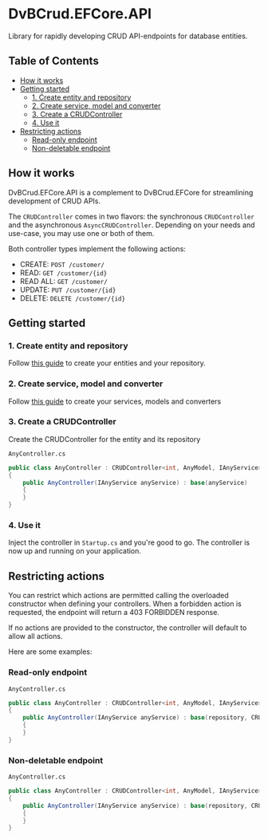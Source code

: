 ﻿# DvBCrud.EFCore.API

Library for rapidly developing CRUD API-endpoints for database entities.

## Table of Contents

- [How it works](#How-it-works)
- [Getting started](#Getting-started)
    * [1. Create entity and repository](#1.-Create-entity-and-repository)
    * [2. Create service, model and converter](#2.-Create-service,-model-and-converter)
    * [3. Create a CRUDController](#3.-Create-a-CRUDController)
    * [4. Use it](#4.-Use-it)
- [Restricting actions](#Restricting-actions)
    * [Read-only endpoint](#read-only-endpoint)
    * [Non-deletable endpoint](#non-deletable-endpoint)

## How it works

DvBCrud.EFCore.API is a complement to DvBCrud.EFCore for streamlining development of CRUD APIs.

The `CRUDController` comes in two flavors: the synchronous `CRUDController` and the asynchronous `AsyncCRUDController`.
Depending on your needs and use-case, you may use one or both of them.

Both controller types implement the following actions:
* CREATE: `POST /customer/`
* READ: `GET /customer/{id}`
* READ ALL: `GET /customer/`
* UPDATE: `PUT /customer/{id}`
* DELETE: `DELETE /customer/{id}`

## Getting started

### 1. Create entity and repository

Follow [this guide](../DvBCrud.EFCore) to create your entities and your repository.

### 2. Create service, model and converter

Follow [this guide](../DvBCrud.EFCore.Services) to create your services, models and converters

### 3. Create a CRUDController

Create the CRUDController for the entity and its repository

`AnyController.cs`
```cs
public class AnyController : CRUDController<int, AnyModel, IAnyService>, IAnyController
{
    public AnyController(IAnyService anyService) : base(anyService)
    {
    }
}
```

### 4. Use it

Inject the controller in `Startup.cs` and you're good to go. The controller is now up and running on your application.

## Restricting actions

You can restrict which actions are permitted calling the overloaded constructor when defining your controllers.
When a forbidden action is requested, the endpoint will return a 403 FORBIDDEN response.

If no actions are provided to the constructor, the controller will default to allow all actions.

Here are some examples:

### Read-only endpoint

`AnyController.cs`
```cs
public class AnyController : CRUDController<int, AnyModel, IAnyService>, IAnyController
{
    public AnyController(IAnyService anyService) : base(repository, CRUDAction.Read)
    {
    }
}
```

### Non-deletable endpoint

`AnyController.cs`
```cs
public class AnyController : CRUDController<int, AnyModel, IAnyService>, IAnyController
{
    public AnyController(IAnyService anyService) : base(repository, CRUDAction.Create CRUDAction.Read, CRUDAction.Update)
    {
    }
}
```
